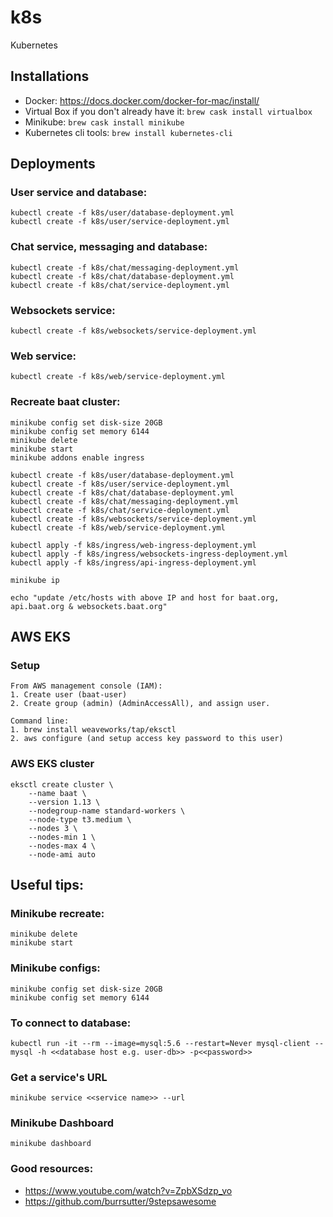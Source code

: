# k8s
Kubernetes

## Installations
* Docker: https://docs.docker.com/docker-for-mac/install/
* Virtual Box if you don't already have it: `brew cask install virtualbox`
* Minikube: `brew cask install minikube`
* Kubernetes cli tools: `brew install kubernetes-cli`


## Deployments
### User service and database:
```
kubectl create -f k8s/user/database-deployment.yml
kubectl create -f k8s/user/service-deployment.yml
```

### Chat service, messaging and database:
```
kubectl create -f k8s/chat/messaging-deployment.yml
kubectl create -f k8s/chat/database-deployment.yml
kubectl create -f k8s/chat/service-deployment.yml
```

### Websockets service:
```
kubectl create -f k8s/websockets/service-deployment.yml
```

### Web service:
```
kubectl create -f k8s/web/service-deployment.yml
```

### Recreate baat cluster:
```
minikube config set disk-size 20GB
minikube config set memory 6144
minikube delete
minikube start
minikube addons enable ingress

kubectl create -f k8s/user/database-deployment.yml
kubectl create -f k8s/user/service-deployment.yml
kubectl create -f k8s/chat/database-deployment.yml
kubectl create -f k8s/chat/messaging-deployment.yml
kubectl create -f k8s/chat/service-deployment.yml
kubectl create -f k8s/websockets/service-deployment.yml
kubectl create -f k8s/web/service-deployment.yml

kubectl apply -f k8s/ingress/web-ingress-deployment.yml
kubectl apply -f k8s/ingress/websockets-ingress-deployment.yml
kubectl apply -f k8s/ingress/api-ingress-deployment.yml

minikube ip

echo "update /etc/hosts with above IP and host for baat.org, api.baat.org & websockets.baat.org"
```

## AWS EKS

### Setup

```
From AWS management console (IAM):
1. Create user (baat-user)
2. Create group (admin) (AdminAccessAll), and assign user.

Command line:
1. brew install weaveworks/tap/eksctl
2. aws configure (and setup access key password to this user)
```

### AWS EKS cluster
```
eksctl create cluster \
    --name baat \
    --version 1.13 \
    --nodegroup-name standard-workers \
    --node-type t3.medium \
    --nodes 3 \
    --nodes-min 1 \
    --nodes-max 4 \
    --node-ami auto
```
## Useful tips:

### Minikube recreate:
```
minikube delete
minikube start
```

### Minikube configs:
```
minikube config set disk-size 20GB
minikube config set memory 6144
```

### To connect to database:
```
kubectl run -it --rm --image=mysql:5.6 --restart=Never mysql-client -- mysql -h <<database host e.g. user-db>> -p<<password>>
```

### Get a service's URL
```
minikube service <<service name>> --url
```
### Minikube Dashboard
```
minikube dashboard
```

### Good resources:
* https://www.youtube.com/watch?v=ZpbXSdzp_vo
* https://github.com/burrsutter/9stepsawesome
